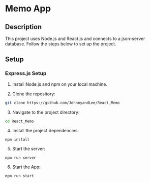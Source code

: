 # Memo App

## Description

This project uses Node.js and React.js and connects to a json-server database. Follow the steps below to set up the project.

## Setup

### Express.js Setup

1. Install Node.js and npm on your local machine.

2. Clone the repository:

```bash
git clone https://github.com/JohnnyandLee/React_Memo
```

3. Navigate to the project directory:

```bash
cd React_Memo
```

4. Install the project dependencies:

```
npm install
```

5. Start the server:

```
npm run server
```


6. Start the App:

```
npm run start
```